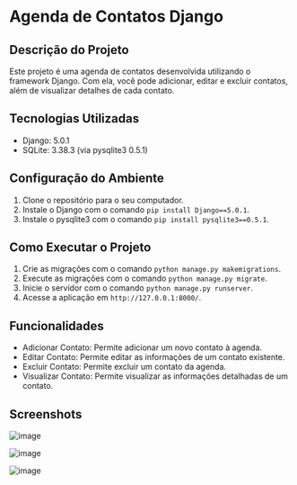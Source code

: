 # Agenda de Contatos Django

## Descrição do Projeto

Este projeto é uma agenda de contatos desenvolvida utilizando o framework Django. Com ela, você pode adicionar, editar e excluir contatos, além de visualizar detalhes de cada contato.

## Tecnologias Utilizadas

- Django: 5.0.1
- SQLite: 3.38.3 (via pysqlite3 0.5.1)

## Configuração do Ambiente

1. Clone o repositório para o seu computador.
2. Instale o Django com o comando `pip install Django==5.0.1`.
3. Instale o pysqlite3 com o comando `pip install pysqlite3==0.5.1`.

## Como Executar o Projeto

1. Crie as migrações com o comando `python manage.py makemigrations`.
2. Execute as migrações com o comando `python manage.py migrate`.
3. Inicie o servidor com o comando `python manage.py runserver`.
4. Acesse a aplicação em `http://127.0.0.1:8000/`.

## Funcionalidades

- Adicionar Contato: Permite adicionar um novo contato à agenda.
- Editar Contato: Permite editar as informações de um contato existente.
- Excluir Contato: Permite excluir um contato da agenda.
- Visualizar Contato: Permite visualizar as informações detalhadas de um contato.

## Screenshots

![image](https://github.com/dasilvabonfim/Agenda-Django/assets/112987011/d56453f4-09bc-42dd-b289-f1c71318c628)

![image](https://github.com/dasilvabonfim/Agenda-Django/assets/112987011/afcbb7ee-ffa1-47ee-ae1b-c35edaec9d43)

![image](https://github.com/dasilvabonfim/Agenda-Django/assets/112987011/21e39dcc-1923-4d8a-93c4-d2fb7209fc44)


